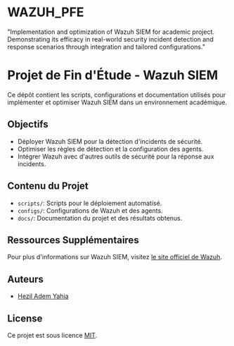 # WAZUH_PFE
"Implementation and optimization of Wazuh SIEM for academic project. Demonstrating its efficacy in real-world security incident detection and response scenarios through integration and tailored configurations."
# Projet de Fin d'Étude - Wazuh SIEM

Ce dépôt contient les scripts, configurations et documentation utilisés pour implémenter et optimiser Wazuh SIEM dans un environnement académique.

## Objectifs

- Déployer Wazuh SIEM pour la détection d'incidents de sécurité.
- Optimiser les règles de détection et la configuration des agents.
- Intégrer Wazuh avec d'autres outils de sécurité pour la réponse aux incidents.

## Contenu du Projet

- `scripts/`: Scripts pour le déploiement automatisé.
- `configs/`: Configurations de Wazuh et des agents.
- `docs/`: Documentation du projet et des résultats obtenus.


## Ressources Supplémentaires

Pour plus d'informations sur Wazuh SIEM, visitez [le site officiel de Wazuh](https://wazuh.com).

## Auteurs

- [Hezil Adem Yahia](https://github.com/ademoo077)

## License

Ce projet est sous licence [MIT](LICENSE).
